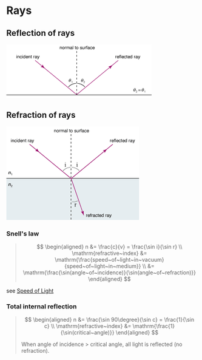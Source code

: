 # Rays

## Reflection of rays

![Ray reflection](images/ray-reflection.png)

## Refraction of rays

![Ray refraction](images/ray-refraction.png)

### Snell's law

> $$
\begin{aligned}
  n &= \frac{c}{v} = \frac{\sin i}{\sin r} \\
  \mathrm{refractive~index} &= \mathrm{\frac{speed~of~light~in~vacuum}{speed~of~light~in~medium}} \\
  &= \mathrm{\frac{\sin(angle~of~incidence)}{\sin(angle~of~refraction)}}
\end{aligned}
> $$

see [Speed of Light](./waves.md#speed-of-waves)

### Total internal reflection

> $$
\begin{aligned}
  n &= \frac{\sin 90\degree}{\sin c} = \frac{1}{\sin c} \\
  \mathrm{refractive~index} &= \mathrm{\frac{1}{\sin(critical~angle)}}
\end{aligned}
> $$
>
> When angle of incidence > critical angle, all light is reflected (no refraction).
